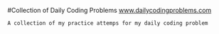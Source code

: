 #Collection of Daily Coding Problems
www.dailycodingproblems.com

    A collection of my practice attemps for my daily coding problem